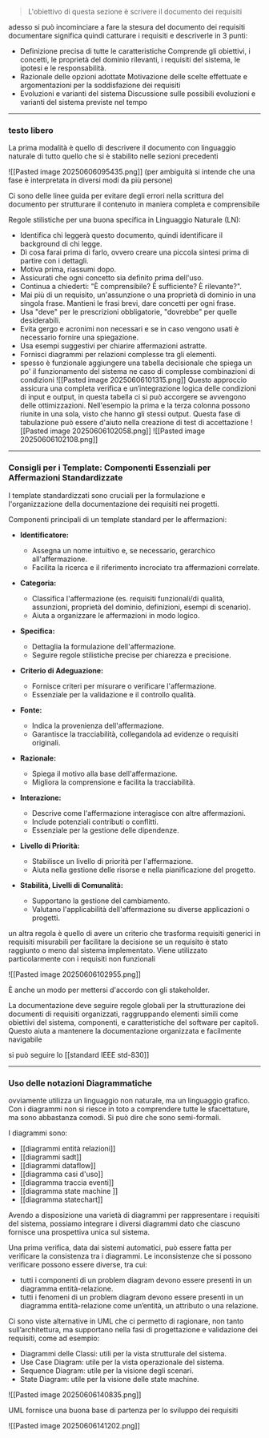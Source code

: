 > L'obiettivo di questa sezione è scrivere il documento dei requisiti

adesso si può incominciare a fare la stesura del documento dei requisiti
documentare significa quindi catturare i requisiti e descriverle in 3 punti:

- Definizione precisa di tutte le caratteristiche
	Comprende gli obiettivi, i concetti, le proprietà del dominio rilevanti, i requisiti del sistema, le ipotesi e le responsabilità.
- Razionale delle opzioni adottate
	Motivazione delle scelte effettuate e argomentazioni per la soddisfazione dei requisiti
- Evoluzioni e varianti del sistema 
	Discussione sulle possibili evoluzioni e varianti del sistema previste nel tempo



---
### testo libero

La prima modalità è quello di descrivere il documento con linguaggio naturale di tutto quello che si è stabilito nelle sezioni precedenti 

![[Pasted image 20250606095435.png]]
(per ambiguità si intende che una fase è interpretata in diversi modi da più persone)

Ci sono delle linee guida per evitare degli errori nella scrittura del documento per strutturare il contenuto in maniera completa e comprensibile

Regole stilistiche per una buona specifica in Linguaggio Naturale (LN):

- Identifica chi leggerà questo documento, quindi identificare il background di chi legge.
- Dì cosa farai prima di farlo, ovvero creare una piccola sintesi prima di partire con i dettagli.
- Motiva prima, riassumi dopo.
- Assicurati che ogni concetto sia definito prima dell'uso.
- Continua a chiederti: "È comprensibile? È sufficiente? È rilevante?".
- Mai più di un requisito, un'assunzione o una proprietà di dominio in una singola frase. Mantieni le frasi brevi, dare concetti per ogni frase.
- Usa "deve" per le prescrizioni obbligatorie, "dovrebbe" per quelle desiderabili.
- Evita gergo e acronimi non necessari e se in caso vengono usati è necessario fornire una spiegazione.
- Usa esempi suggestivi per chiarire affermazioni astratte.
- Fornisci diagrammi per relazioni complesse tra gli elementi.
- spesso è funzionale aggiungere una tabella decisionale che spiega un po' il funzionamento del sistema ne caso di complesse combinazioni di condizioni
	![[Pasted image 20250606101315.png]]
	Questo approccio assicura una completa verifica e un’integrazione logica delle condizioni di input e output, in questa tabella ci si può accorgere se avvengono delle ottimizzazioni. Nell'esempio la prima e la terza colonna possono riunite in una sola, visto che hanno gli stessi output.
	Questa fase di tabulazione può essere d'aiuto nella creazione di test di accettazione
	![[Pasted image 20250606102058.png]]
	![[Pasted image 20250606102108.png]]


---
### Consigli per i Template: Componenti Essenziali per Affermazioni Standardizzate


I template standardizzati sono cruciali per la formulazione e l'organizzazione della documentazione dei requisiti nei progetti.

Componenti principali di un template standard per le affermazioni:

- **Identificatore:**
    - Assegna un nome intuitivo e, se necessario, gerarchico all'affermazione.
    - Facilita la ricerca e il riferimento incrociato tra affermazioni correlate.

- **Categoria:**    
    - Classifica l'affermazione (es. requisiti funzionali/di qualità, assunzioni, proprietà del dominio, definizioni, esempi di scenario).
    - Aiuta a organizzare le affermazioni in modo logico.

- **Specifica:**
    - Dettaglia la formulazione dell'affermazione.
    - Seguire regole stilistiche precise per chiarezza e precisione.

- **Criterio di Adeguazione:**
    - Fornisce criteri per misurare o verificare l'affermazione.
    - Essenziale per la validazione e il controllo qualità.

- **Fonte:**
    - Indica la provenienza dell'affermazione.
    - Garantisce la tracciabilità, collegandola ad evidenze o requisiti originali.

- **Razionale:**
    - Spiega il motivo alla base dell'affermazione.
    - Migliora la comprensione e facilita la tracciabilità.

- **Interazione:**
    - Descrive come l'affermazione interagisce con altre affermazioni.
    - Include potenziali contributi o conflitti.
    - Essenziale per la gestione delle dipendenze.

- **Livello di Priorità:**
    - Stabilisce un livello di priorità per l'affermazione.
    - Aiuta nella gestione delle risorse e nella pianificazione del progetto.

- **Stabilità, Livelli di Comunalità:**    
    - Supportano la gestione del cambiamento.
    - Valutano l'applicabilità dell'affermazione su diverse applicazioni o progetti.

un altra regola è quello di avere un criterio che trasforma requisiti generici in requisiti misurabili per facilitare la decisione se un requisito è stato raggiunto o meno dal sistema implementato. Viene utilizzato particolarmente con i requisiti non funzionali

![[Pasted image 20250606102955.png]]

È anche un modo per mettersi d'accordo con gli stakeholder.

La documentazione deve seguire regole globali per la strutturazione dei documenti di requisiti organizzati, raggruppando elementi simili come obiettivi del sistema, componenti, e caratteristiche del software per capitoli. Questo aiuta a mantenere la documentazione organizzata e facilmente navigabile

si può seguire lo [[standard IEEE std-830]]


---
### Uso delle notazioni Diagrammatiche

ovviamente utilizza un linguaggio non naturale, ma un linguaggio grafico. Con i diagrammi non si riesce in toto a comprendere tutte le sfacettature, ma sono abbastanza comodi. Si può dire che sono semi-formali.

I diagrammi sono:
- [[diagrammi entità relazioni]]
- [[diagrammi sadt]]
- [[diagrammi dataflow]]
- [[diagramma casi d'uso]]
- [[diagramma traccia eventi]]
- [[diagramma state machine ]]
- [[diagramma statechart]]

Avendo a disposizione una varietà di diagrammi per rappresentare i requisiti del sistema, possiamo integrare i diversi diagrammi dato che ciascuno fornisce una prospettiva unica sul sistema.

Una prima verifica, data dai sistemi automatici, può essere fatta per verificare la consistenza tra i diagrammi. Le inconsistenze che si possono verificare possono essere diverse, tra cui:
- tutti i componenti di un problem diagram devono essere presenti in un diagramma entità-relazione. 
-  tutti i fenomeni di un problem diagram devono essere presenti in un diagramma entità-relazione come un’entità, un attributo o una relazione.

Ci sono viste alternative in UML che ci permetto di ragionare, non tanto sull’architettura, ma supportano nella fasi di progettazione e validazione dei requisiti, come ad esempio:
- Diagrammi delle Classi: utili per la vista strutturale del sistema. 
- Use Case Diagram: utile per la vista operazionale del sistema.
- Sequence Diagram: utile per la visione degli scenari.
- State Diagram: utile per la visione delle state machine.

![[Pasted image 20250606140835.png]]

UML fornisce una buona base di partenza per lo sviluppo dei requisiti

![[Pasted image 20250606141202.png]]